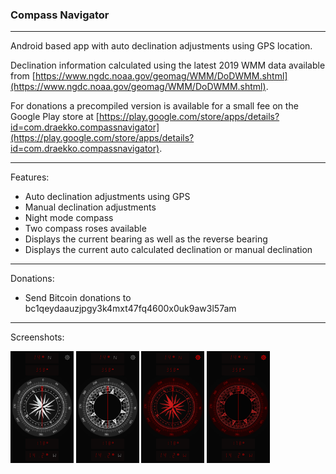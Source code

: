 ### Compass Navigator 

---

Android based app with auto declination adjustments using GPS location. 

Declination information calculated using the latest 2019 WMM data available from [https://www.ngdc.noaa.gov/geomag/WMM/DoDWMM.shtml](https://www.ngdc.noaa.gov/geomag/WMM/DoDWMM.shtml). 

For donations a precompiled version is available for a small fee on the Google Play store at [https://play.google.com/store/apps/details?id=com.draekko.compassnavigator](https://play.google.com/store/apps/details?id=com.draekko.compassnavigator).

---

Features:

* Auto declination adjustments using GPS
* Manual declination adjustments
* Night mode compass
* Two compass roses available
* Displays the current bearing as well as the reverse bearing
* Displays the current auto calculated declination or manual declination

---

Donations:

* Send Bitcoin donations to bc1qeydaauzjpgy3k4mxt47fq4600x0uk9aw3l57am

---

Screenshots:

<p float="left">
<img src="https://raw.githubusercontent.com/draekko-rand/CompassNavigator/master/images/screenshot1.png" data-canonical-src="https://raw.githubusercontent.com/draekko-rand/CompassNavigator/master/images/screenshot1.png" width="20%" />
   
   

<img src="https://raw.githubusercontent.com/draekko-rand/CompassNavigator/master/images/screenshot2.png" data-canonical-src="https://raw.githubusercontent.com/draekko-rand/CompassNavigator/master/images/screenshot2.png" width="20%" />   
   
   

<img src="https://raw.githubusercontent.com/draekko-rand/CompassNavigator/master/images/screenshot3.png" data-canonical-src="https://raw.githubusercontent.com/draekko-rand/CompassNavigator/master/images/screenshot3.png" width="20%" />
   
   

<img src="https://raw.githubusercontent.com/draekko-rand/CompassNavigator/master/images/screenshot4.png" data-canonical-src="https://raw.githubusercontent.com/draekko-rand/CompassNavigator/master/images/screenshot4.png" width="20%" />
   
   
</p>

